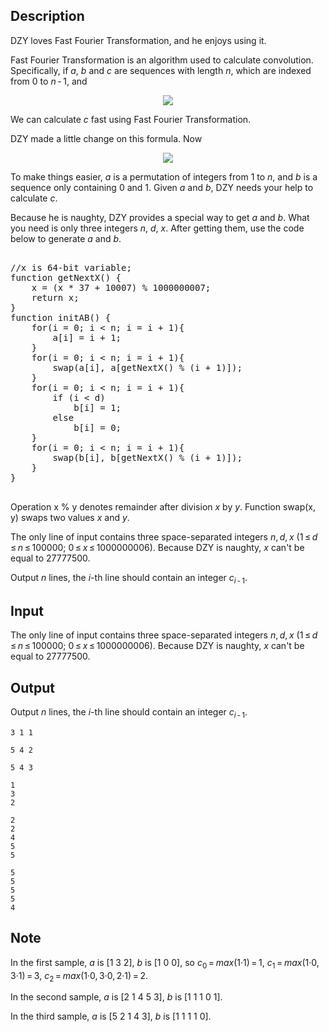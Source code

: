 ## Description

<div><p><span class="tex-font-style-it">DZY loves Fast Fourier Transformation, and he enjoys using it.</span></p><p>Fast Fourier Transformation is an algorithm used to calculate convolution. Specifically, if <span class="tex-span"><i>a</i></span>, <span class="tex-span"><i>b</i></span> and <span class="tex-span"><i>c</i></span> are sequences with length <span class="tex-span"><i>n</i></span>, which are indexed from <span class="tex-span">0</span> to <span class="tex-span"><i>n</i> - 1</span>, and</p><center class="tex-equation"><img align="middle" class="tex-formula" src="file://HoMUFSTD.png" style="max-width: 100.0%;max-height: 100.0%;"></center><p>We can calculate <span class="tex-span"><i>c</i></span> fast using Fast Fourier Transformation.</p><p>DZY made a little change on this formula. Now</p><center class="tex-equation"><img align="middle" class="tex-formula" src="file://5gduxwlv.png" style="max-width: 100.0%;max-height: 100.0%;"></center><p>To make things easier, <span class="tex-span"><i>a</i></span> is a permutation of integers from <span class="tex-span">1</span> to <span class="tex-span"><i>n</i></span>, and <span class="tex-span"><i>b</i></span> is a sequence only containing <span class="tex-span">0</span> and <span class="tex-span">1</span>. Given <span class="tex-span"><i>a</i></span> and <span class="tex-span"><i>b</i></span>, DZY needs your help to calculate <span class="tex-span"><i>c</i></span>.</p><p>Because he is naughty, DZY provides a special way to get <span class="tex-span"><i>a</i></span> and <span class="tex-span"><i>b</i></span>. What you need is only three integers <span class="tex-span"><i>n</i></span>, <span class="tex-span"><i>d</i></span>, <span class="tex-span"><i>x</i></span>. After getting them, use the code below to generate <span class="tex-span"><i>a</i></span> and <span class="tex-span"><i>b</i></span>.</p><pre class="verbatim"><br>//x is 64-bit variable;<br>function getNextX() {<br>    x = (x * 37 + 10007) % 1000000007;<br>    return x;<br>}<br>function initAB() {<br>    for(i = 0; i &lt; n; i = i + 1){<br>        a[i] = i + 1;<br>    }<br>    for(i = 0; i &lt; n; i = i + 1){<br>        swap(a[i], a[getNextX() % (i + 1)]);<br>    }<br>    for(i = 0; i &lt; n; i = i + 1){<br>        if (i &lt; d)<br>            b[i] = 1;<br>        else<br>            b[i] = 0;<br>    }<br>    for(i = 0; i &lt; n; i = i + 1){<br>        swap(b[i], b[getNextX() % (i + 1)]);<br>    }<br>}<br><br></pre><p>Operation <span class="tex-font-style-tt">x % y</span> denotes remainder after division <span class="tex-span"><i>x</i></span> by <span class="tex-span"><i>y</i></span>. Function <span class="tex-font-style-tt">swap(x, y)</span> swaps two values <span class="tex-span"><i>x</i></span> and <span class="tex-span"><i>y</i></span>.</p></div><div class="input-specification"><p>The only line of input contains three space-separated integers <span class="tex-span"><i>n</i>, <i>d</i>, <i>x</i>&nbsp;(1 ≤ <i>d</i> ≤ <i>n</i> ≤ 100000;&nbsp;0 ≤ <i>x</i> ≤ 1000000006)</span>. Because DZY is naughty, <span class="tex-span"><i>x</i></span> can't be equal to <span class="tex-span">27777500</span>.</p></div><div class="output-specification"><p>Output <span class="tex-span"><i>n</i></span> lines, the <span class="tex-span"><i>i</i></span>-th line should contain an integer <span class="tex-span"><i>c</i><sub class="lower-index"><i>i</i> - 1</sub></span>.</p></div>

## Input

<p>The only line of input contains three space-separated integers <span class="tex-span"><i>n</i>, <i>d</i>, <i>x</i>&nbsp;(1 ≤ <i>d</i> ≤ <i>n</i> ≤ 100000;&nbsp;0 ≤ <i>x</i> ≤ 1000000006)</span>. Because DZY is naughty, <span class="tex-span"><i>x</i></span> can't be equal to <span class="tex-span">27777500</span>.</p>

## Output

<p>Output <span class="tex-span"><i>n</i></span> lines, the <span class="tex-span"><i>i</i></span>-th line should contain an integer <span class="tex-span"><i>c</i><sub class="lower-index"><i>i</i> - 1</sub></span>.</p>





```input1
3 1 1

```




```input2
5 4 2

```




```input3
5 4 3

```




```output1
1
3
2

```




```output2
2
2
4
5
5

```




```output3
5
5
5
5
4

```



## Note

<p>In the first sample, <span class="tex-span"><i>a</i></span> is <span class="tex-span">[1 3 2]</span>, <span class="tex-span"><i>b</i></span> is <span class="tex-span">[1 0 0]</span>, so <span class="tex-span"><i>c</i><sub class="lower-index">0</sub> = <i>max</i>(1·1) = 1</span>, <span class="tex-span"><i>c</i><sub class="lower-index">1</sub> = <i>max</i>(1·0, 3·1) = 3</span>, <span class="tex-span"><i>c</i><sub class="lower-index">2</sub> = <i>max</i>(1·0, 3·0, 2·1) = 2</span>.</p><p>In the second sample, <span class="tex-span"><i>a</i></span> is <span class="tex-span">[2 1 4 5 3]</span>, <span class="tex-span"><i>b</i></span> is <span class="tex-span">[1 1 1 0 1]</span>.</p><p>In the third sample, <span class="tex-span"><i>a</i></span> is <span class="tex-span">[5 2 1 4 3]</span>, <span class="tex-span"><i>b</i></span> is <span class="tex-span">[1 1 1 1 0]</span>.</p>
